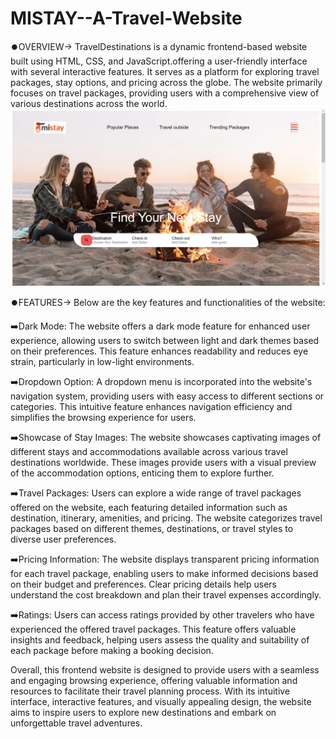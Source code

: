 # MISTAY--A-Travel-Website
⏺️OVERVIEW->
TravelDestinations is a  dynamic frontend-based website built using HTML, CSS, and JavaScript.offering a user-friendly interface with several interactive features.  It serves as a platform for exploring travel packages, stay options, and pricing across the globe. The website primarily focuses on travel packages, providing users with a comprehensive view of various destinations across the world.
<img src="https://github.com/Neha-Sharma666/MISTAY--A-Travel-Website/blob/main/web.1.png" alt="MLBC">


⏺️FEATURES->
Below are the key features and functionalities of the website:

➡️Dark Mode:
The website offers a dark mode feature for enhanced user experience, allowing users to switch between light and dark themes based on their preferences. This feature enhances readability and reduces eye strain, particularly in low-light environments.

➡️Dropdown Option:
A dropdown menu is incorporated into the website's navigation system, providing users with easy access to different sections or categories. This intuitive feature enhances navigation efficiency and simplifies the browsing experience for users.

➡️Showcase of Stay Images:
The website showcases captivating images of different stays and accommodations available across various travel destinations worldwide. These images provide users with a visual preview of the accommodation options, enticing them to explore further.

➡️Travel Packages:
Users can explore a wide range of travel packages offered on the website, each featuring detailed information such as destination, itinerary, amenities, and pricing. The website categorizes travel packages based on different themes, destinations, or travel styles to diverse user preferences.

➡️Pricing Information:
The website displays transparent pricing information for each travel package, enabling users to make informed decisions based on their budget and preferences. Clear pricing details help users understand the cost breakdown and plan their travel expenses accordingly.

➡️Ratings:
Users can access ratings  provided by other travelers who have experienced the offered travel packages. This feature offers valuable insights and feedback, helping users assess the quality and suitability of each package before making a booking decision.

Overall, this frontend website is designed to provide users with a seamless and engaging browsing experience, offering valuable information and resources to facilitate their travel planning process. With its intuitive interface, interactive features, and visually appealing design, the website aims to inspire users to explore new destinations and embark on unforgettable travel adventures.


